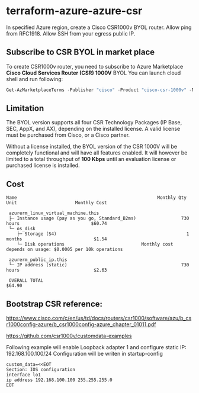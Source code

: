 # terraform-azure-azure-csr
In specified Azure region, create a Cisco CSR1000v BYOL router. 
Allow ping from RFC1918. Allow SSH from your egress public IP.

## Subscribe to CSR BYOL in market place
To create CSR1000v router, you need to subscribe to Azure Marketplace **Cisco Cloud Services Router (CSR) 1000V** BYOL
You can launch cloud shell and run following:

```powershell
Get-AzMarketplaceTerms -Publisher "cisco" -Product "cisco-csr-1000v" -Name "17_3_3-byol" | Set-AzMarketplaceTerms -Accept
```

## Limitation
The BYOL version supports all four CSR Technology Packages (IP Base, SEC, AppX, and AX), depending on the installed license. A valid license must be purchased from Cisco, or a Cisco partner.

Without a license installed, the BYOL version of the CSR 1000V will be completely functional and will have all features enabled. It will however be limited to a total throughput of **100 Kbps** until an evaluation license or purchased license is installed.

## Cost
```
Name                                                     Monthly Qty  Unit                      Monthly Cost

 azurerm_linux_virtual_machine.this
 ├─ Instance usage (pay as you go, Standard_B2ms)                 730  hours                           $60.74
 └─ os_disk
    ├─ Storage (S4)                                                 1  months                           $1.54
    └─ Disk operations                             Monthly cost depends on usage: $0.0005 per 10k operations

 azurerm_public_ip.this
 └─ IP address (static)                                           730  hours                            $2.63

 OVERALL TOTAL                                                                                         $64.90
```

## Bootstrap CSR reference:

https://www.cisco.com/c/en/us/td/docs/routers/csr1000/software/azu/b_csr1000config-azure/b_csr1000config-azure_chapter_01011.pdf

https://github.com/csr1000v/customdata-examples

Following example will enable Loopback adapter 1 and configure static IP: 192.168.100.100/24
Configuration will be writen in startup-config

```cli
custom_data=<<EOT
Section: IOS configuration
interface lo1
ip address 192.168.100.100 255.255.255.0
EOT
```